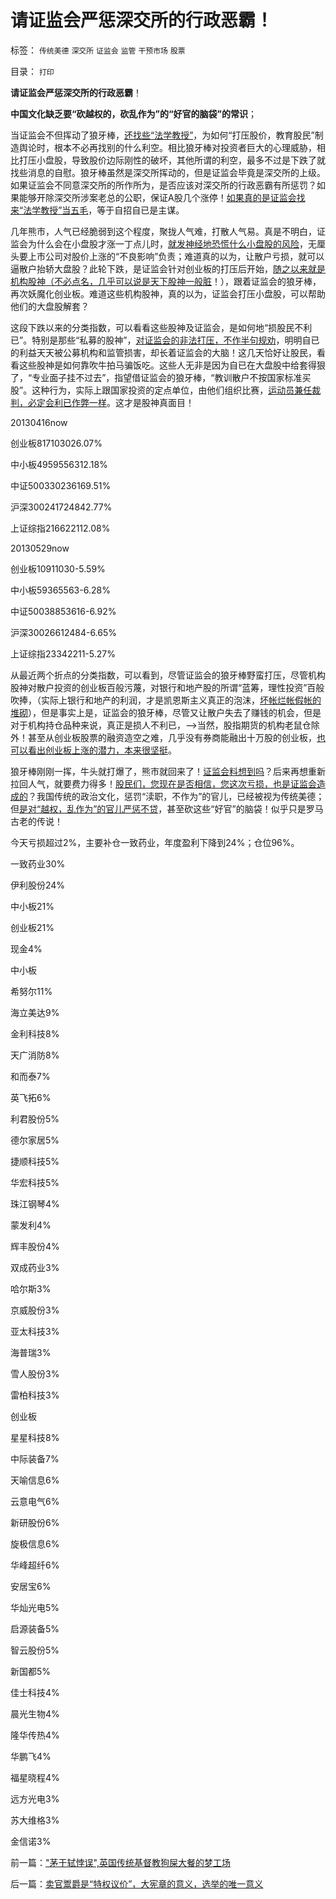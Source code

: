 # 请证监会严惩深交所的行政恶霸！

标签： `传统美德` `深交所` `证监会` `监管` `干预市场` `股票` 

目录： `打印`

**请证监会严惩深交所的行政恶霸**！

**中国文化缺乏要“砍越权的，砍乱作为”的“好官的脑袋”的常识**；

当证监会不但挥动了狼牙棒，[还找些“法学教授”](../../../2013/6/5/向法学教授的学生，学习国粹的选股.md)，为如何“打压股价，教育股民”制造舆论时，根本不必再找别的什么利空。相比狼牙棒对投资者巨大的心理威胁，相比打压小盘股，导致股价边际刚性的破坏，其他所谓的利空，最多不过是下跌了就找些消息的自慰。狼牙棒虽然是深交所挥动的，但是证监会毕竟是深交所的上级。如果证监会不同意深交所的所作所为，是否应该对深交所的行政恶霸有所惩罚？如果能够开除深交所涉案老总的公职，保证A股几个涨停！[如果真的是证监会找来“法学教授”当五毛](../../../2013/6/5/国产法学教授《自由极权的真正监管》的理论自信.md)，等于自招自已是主谋。

几年熊市，人气已经脆弱到这个程度，聚拢人气难，打散人气易。真是不明白，证监会为什么会在小盘股才涨一丁点儿时，[就发神经地恐慌什么小盘股的风险](../../../2013/6/6/股民都亏损了，证监会让谁赚走了股民的钱？.md)，无厘头要上市公司对股价上涨的“不良影响”负责；难道真的以为，让散户亏损，就可以逼散户抬轿大盘股？此轮下跌，是证监会针对创业板的打压后开始，[随之以来就是机构股神（不必点名，几乎可以说是天下股神一般脏](../../../2011/6/29/忠告五毛型股民不要拉皮条.md)！），跟着证监会的狼牙棒，再次妖魔化创业板。难道这些机构股神，真的以为，证监会打压小盘股，可以帮助他们的大盘股解套？

这段下跌以来的分类指数，可以看看这些股神及证监会，是如何地“损股民不利已”。特别是那些“私募的股神”，[对证监会的非法打压，不作半句规劝](../../../2011/12/16/在毒气室里夸耀屏气功夫的资深股神.md)，明明自已的利益天天被公募机构和监管损害，却长着证监会的大脑！这几天恰好让股民，看看这些股神是如何靠吹牛拍马骗饭吃。这些人无非是因为自已在大盘股中给套得狠了，“专业面子挂不过去”，指望借证监会的狼牙棒，“教训散户不按国家标准买股”。这种行为，实际上跟国家投资的定点单位，由他们组织比赛，[运动员兼任裁判，必定会利已作弊一样](../../../2013/4/30/从围棋比赛理解无处不在的“国进民退”.md)。这才是股神真面目！

20130416now

创业板817103026.07%

中小板4959556312.18%

中证500330236169.51%

沪深300241724842.77%

上证综指216622112.08%

20130529now

创业板10911030-5.59%

中小板59365563-6.28%

中证50038853616-6.92%

沪深30026612484-6.65%

上证综指23342211-5.27%

从最近两个折点的分类指数，可以看到，尽管证监会的狼牙棒野蛮打压，尽管机构股神对散户投资的创业板百般污蔑，对银行和地产股的所谓“蓝筹，理性投资”百般吹捧，（实际上银行和地产的利润，才是凯恩斯主义真正的泡沫，[坏帐烂帐假帐的堆砌](../../../2011/6/29/地方债务危机提醒国产银行高估值.md)），但是事实上是，证监会的狼牙棒，尽管又让散户失去了赚钱的机会，但是对于机构持仓品种来说，真正是损人不利已，——>当然，股指期货的机构老鼠仓除外！甚至从创业板股票的融资造空之难，几乎没有券商能融出十万股的创业板，[也可以看出创业板上涨的潜力，本来很坚挺](../../../2013/5/22/股民对行政恶霸的畏惧.md)。

狼牙棒刚刚一挥，牛头就打爆了，熊市就回来了！[证监会料想到吗](../../../2013/5/31/why股市一打压就死，why楼市越调越涨？.md)？后来再想重新拉回人气，就要费力得多！[股民们，您现在是否相信，您这次亏损，也是证监会造成的](../../../2012/1/5/证监会政策过度令A股熊遍全球.md)？我国传统的政治文化，惩罚“渎职，不作为”的官儿，已经被视为传统美德；
但[是对“越权，乱作为”的官儿严惩不贷](../../../2013/1/5/“有魄力，敢折腾”，掩护标准答案的烟幕.md)，甚至砍这些“好官”的脑袋！似乎只是罗马古老的传说！

今天亏损超过2%，主要补仓一致药业，年度盈利下降到24%；仓位96%。

一致药业30%

伊利股份24%

中小板21%

创业板21%

现金4%

中小板

希努尔11%

海立美达9%

金利科技8%

天广消防8%

和而泰7%

英飞拓6%

利君股份5%

德尔家居5%

捷顺科技5%

华宏科技5%

珠江钢琴4%

蒙发利4%

辉丰股份4%

双成药业3%

哈尔斯3%

京威股份3%

亚太科技3%

海普瑞3%

雪人股份3%

雷柏科技3%

创业板

星星科技8%

中际装备7%

天喻信息6%

云意电气6%

新研股份6%

旋极信息6%

华峰超纤6%

安居宝6%

华灿光电5%

启源装备5%

智云股份5%

新国都5%

佳士科技4%

晨光生物4%

隆华传热4%

华鹏飞4%

福星晓程4%

远方光电3%

苏大维格3%

金信诺3%

前一篇：[&quot;茅于轼悖误&quot;,英国传统基督教狗屎大餐的梦工场](../../../2013/6/7/&quot;茅于轼悖误&quot;,英国传统基督教狗屎大餐的梦工场.md)

后一篇：[卖官鬻爵是“特权议价”，大宪章的意义，选举的唯一意义](../../../2013/6/8/卖官鬻爵是“特权议价”，大宪章的意义，选举的唯一意义.md)